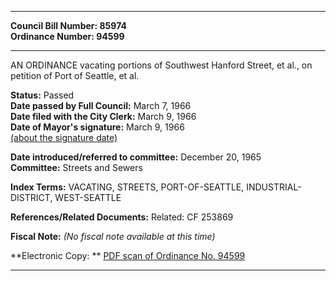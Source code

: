 * * * * *  
  
**Council Bill Number: [](#h0)[](#h2)85974**   
**Ordinance Number: 94599**  
  
* * * * *  
  
AN ORDINANCE vacating portions of Southwest Hanford Street, et al., on petition of Port of Seattle, et al.  
  
**Status:** Passed   
**Date passed by Full Council:** March 7, 1966   
**Date filed with the City Clerk:** March 9, 1966   
**Date of Mayor's signature:** March 9, 1966   
[(about the signature date)](/~public/approvaldate.htm)   
  
  
**Date introduced/referred to committee:** December 20, 1965   
**Committee:** Streets and Sewers   
  
**Index Terms:** VACATING, STREETS, PORT-OF-SEATTLE, INDUSTRIAL-DISTRICT, WEST-SEATTLE  
  
**References/Related Documents:** Related: CF 253869  
  
**Fiscal Note:** *(No fiscal note available at this time)*  
  
**Electronic Copy: ** [PDF scan of Ordinance No. 94599](/~archives/Ordinances/Ord_94599.pdf)  
  
* * * * *  
